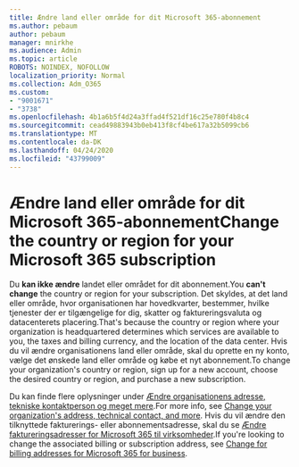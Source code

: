 ```yaml
---
title: Ændre land eller område for dit Microsoft 365-abonnement
ms.author: pebaum
author: pebaum
manager: mnirkhe
ms.audience: Admin
ms.topic: article
ROBOTS: NOINDEX, NOFOLLOW
localization_priority: Normal
ms.collection: Adm_O365
ms.custom:
- "9001671"
- "3738"
ms.openlocfilehash: 4b1a6b5f4d24a3ffad4f521df16c25e780f4b8c4
ms.sourcegitcommit: cead49883943b0eb413f8cf4be617a32b5099cb6
ms.translationtype: MT
ms.contentlocale: da-DK
ms.lasthandoff: 04/24/2020
ms.locfileid: "43799009"
---
```

# <a name="change-the-country-or-region-for-your-microsoft-365-subscription"></a><span data-ttu-id="f717d-102">Ændre land eller område for dit Microsoft 365-abonnement</span><span class="sxs-lookup"><span data-stu-id="f717d-102">Change the country or region for your Microsoft 365 subscription</span></span>

<span data-ttu-id="f717d-103">Du **kan ikke ændre** landet eller området for dit abonnement.</span><span class="sxs-lookup"><span data-stu-id="f717d-103">You **can't change** the country or region for your subscription.</span></span> <span data-ttu-id="f717d-104">Det skyldes, at det land eller område, hvor organisationen har hovedkvarter, bestemmer, hvilke tjenester der er tilgængelige for dig, skatter og faktureringsvaluta og datacenterets placering.</span><span class="sxs-lookup"><span data-stu-id="f717d-104">That's because the country or region where your organization is headquartered determines which services are available to you, the taxes and billing currency, and the location of the data center.</span></span> <span data-ttu-id="f717d-105">Hvis du vil ændre organisationens land eller område, skal du oprette en ny konto, vælge det ønskede land eller område og købe et nyt abonnement.</span><span class="sxs-lookup"><span data-stu-id="f717d-105">To change your organization's country or region, sign up for a new account, choose the desired country or region, and purchase a new subscription.</span></span>

<span data-ttu-id="f717d-106">Du kan finde flere oplysninger under [Ændre organisationens adresse, tekniske kontaktperson og meget mere](https://docs.microsoft.com/microsoft-365/admin/manage/change-address-contact-and-more?view=o365-worldwide).</span><span class="sxs-lookup"><span data-stu-id="f717d-106">For more info, see [Change your organization's address, technical contact, and more](https://docs.microsoft.com/microsoft-365/admin/manage/change-address-contact-and-more?view=o365-worldwide).</span></span> <span data-ttu-id="f717d-107">Hvis du vil ændre den tilknyttede fakturerings- eller abonnementsadresse, skal du se [Ændre faktureringsadresser for Microsoft 365 til virksomheder](https://docs.microsoft.com/microsoft-365/commerce/billing-and-payments/change-your-billing-addresses?view=o365-worldwide).</span><span class="sxs-lookup"><span data-stu-id="f717d-107">If you're looking to change the associated billing or subscription address, see [Change for billing addresses for Microsoft 365 for business](https://docs.microsoft.com/microsoft-365/commerce/billing-and-payments/change-your-billing-addresses?view=o365-worldwide).</span></span> 
